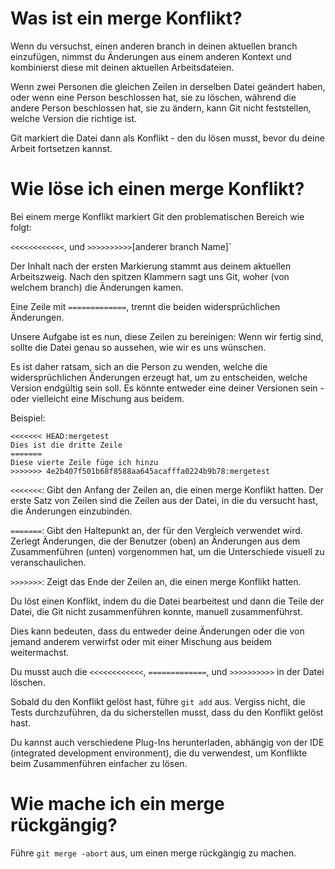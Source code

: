 # Was ist ein merge Konflikt?

Wenn du versuchst, einen anderen branch in deinen aktuellen branch einzufügen, nimmst du Änderungen aus einem anderen Kontext und kombinierst diese mit deinen aktuellen Arbeitsdateien.

Wenn zwei Personen die gleichen Zeilen in derselben Datei geändert haben, oder wenn eine Person beschlossen hat, sie zu löschen, während die andere Person beschlossen hat, sie zu ändern, kann Git nicht feststellen, welche Version die richtige ist. 

Git markiert die Datei dann als Konflikt - den du lösen musst, bevor du deine Arbeit fortsetzen kannst.

# Wie löse ich einen merge Konflikt?

Bei einem merge Konflikt markiert Git den problematischen Bereich wie folgt:

`<<<<<<<<<<<<`, und `>>>>>>>>>>`[anderer branch Name]`

Der Inhalt nach der ersten Markierung stammt aus deinem aktuellen Arbeitszweig. Nach den spitzen Klammern sagt uns Git, woher (von welchem branch) die Änderungen kamen. 

Eine Zeile mit `=============`, trennt die beiden widersprüchlichen Änderungen.

Unsere Aufgabe ist es nun, diese Zeilen zu bereinigen: Wenn wir fertig sind, sollte die Datei genau so aussehen, wie wir es uns wünschen. 

Es ist daher ratsam, sich an die Person zu wenden, welche die widersprüchlichen Änderungen erzeugt hat, um zu entscheiden, welche Version endgültig sein soll. Es könnte entweder eine deiner Versionen sein - oder vielleicht eine Mischung aus beidem.

Beispiel:

```
<<<<<<< HEAD:mergetest
Dies ist die dritte Zeile
=======
Diese vierte Zeile füge ich hinzu
>>>>>>> 4e2b407f501b68f8588aa645acafffa0224b9b78:mergetest
```

`<<<<<<<`: Gibt den Anfang der Zeilen an, die einen merge Konflikt hatten. Der erste Satz von Zeilen sind die Zeilen aus der Datei, in die du versucht hast, die Änderungen einzubinden.  

`=======`: Gibt den Haltepunkt an, der für den Vergleich verwendet wird. Zerlegt Änderungen, die der Benutzer (oben) an Änderungen aus dem Zusammenführen (unten) vorgenommen hat, um die Unterschiede visuell zu veranschaulichen.  

`>>>>>>>`: Zeigt das Ende der Zeilen an, die einen merge Konflikt hatten.  

Du löst einen Konflikt, indem du die Datei bearbeitest und dann die Teile der Datei, die Git nicht zusammenführen konnte, manuell zusammenführst. 

Dies kann bedeuten, dass du entweder deine Änderungen oder die von jemand anderem verwirfst oder mit einer Mischung aus beidem weitermachst. 

Du musst auch die `<<<<<<<<<<<<`, `=============`, und `>>>>>>>>>>` in der Datei löschen.

Sobald du den Konflikt gelöst hast, führe `git add` aus. Vergiss nicht, die Tests durchzuführen, da du sicherstellen musst, dass du den Konflikt gelöst hast.

Du kannst auch verschiedene Plug-Ins herunterladen, abhängig von der IDE (integrated development environment), die du verwendest, um Konflikte beim Zusammenführen einfacher zu lösen.

# Wie mache ich ein merge rückgängig?

Führe `git merge -abort` aus, um einen merge rückgängig zu machen.